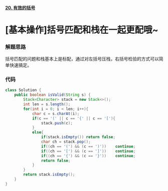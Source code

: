 #### [20. 有效的括号](https://leetcode-cn.com/problems/valid-parentheses/)

# [基本操作]括号匹配和栈在一起更配哦~

### 解题思路

括号匹配的问题和栈基本上是标配，通过对左括号压栈，右括号检验的方式可以简单快速搞定。

### 代码

```java
class Solution {
    public boolean isValid(String s) {
        Stack<Character> stack = new Stack<>();
        int len = s.length();
        for(int i = 0; i < len; i++){
            char c = s.charAt(i);
            if(c == '(' || c == '{' || c == '['){
                stack.push(c);
            }
            else{
                if(stack.isEmpty()) return false;
                char ch = stack.pop();
                if((ch == '(') && (c == ')'))    continue;
                if((ch == '[') && (c == ']'))    continue;
                if((ch == '{') && (c == '}'))    continue;
                return false;
            }
        }
        return stack.isEmpty();
    }
}
```